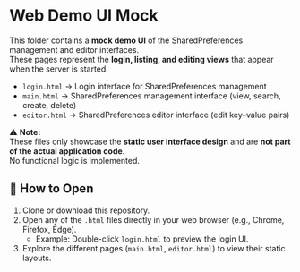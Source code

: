 # Web Demo UI Mock  

This folder contains a **mock demo UI** of the SharedPreferences management and editor interfaces.  
These pages represent the **login, listing, and editing views** that appear when the server is started.  

- `login.html` → Login interface for SharedPreferences management  
- `main.html` → SharedPreferences management interface (view, search, create, delete)  
- `editor.html` → SharedPreferences editor interface (edit key–value pairs)  

⚠️ **Note:**  
These files only showcase the **static user interface design** and are **not part of the actual application code**.  
No functional logic is implemented.  

## 🚀 How to Open  

1. Clone or download this repository.  
2. Open any of the `.html` files directly in your web browser (e.g., Chrome, Firefox, Edge).  
   - Example: Double-click `login.html` to preview the login UI.  
3. Explore the different pages (`main.html`, `editor.html`) to view their static layouts.
